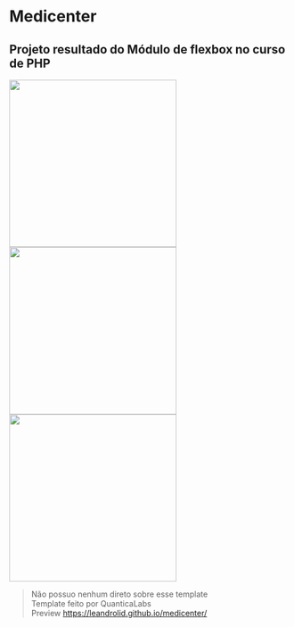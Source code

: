 # Medicenter
## Projeto resultado do Módulo de flexbox no curso de PHP

<p>
<img src='https://user-images.githubusercontent.com/61424755/106906383-e02f4f80-66db-11eb-8957-11495d6d38d7.jpg' width='300px'/>
<img src='https://user-images.githubusercontent.com/61424755/106906387-e1607c80-66db-11eb-95a2-4866a8dc27fb.jpg' width='300px'/>
<img src='https://user-images.githubusercontent.com/61424755/106906389-e1f91300-66db-11eb-876a-908218c6a8f7.jpg' width='300px'/>
</p>

> Não possuo nenhum direto sobre esse template </br>
> Template feito por QuanticaLabs </br>
> Preview https://leandrolid.github.io/medicenter/
